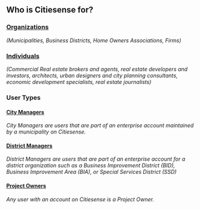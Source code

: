 ## Who is Citiesense for?

### [Organizations](http://www.citiesense.com/docs/pages/5-Organizations.md)
_(Municipalities, Business Districts, Home Owners Associations, Firms)_

### [Individuals](http://www.citiesense.com/docs/pages/6-Individuals.md) 
_(Commercial Real estate brokers and agents, real estate developers and investors, architects, urban designers and city planning consultants, economic development specialists, real estate journalists)_


### __User Types__

#### [City Managers](http://www.citiesense.com/docs/pages/7-City%20Managers.md)
_City Managers are users that are part of an enterprise account maintained by a municipality on Citiesense._


#### [District Managers](http://www.citiesense.com/docs/pages/8-District%20Manager.md)
_District Managers are users that are part of an enterprise account for a district organization such as a Business Improvement District (BID), Business Improvement Area (BIA), or Special Services District (SSD)_


#### [Project Owners](http://www.citiesense.com/docs/pages/9-Project%20Owners.md)
_Any user with an account on Citiesense is a Project Owner._


